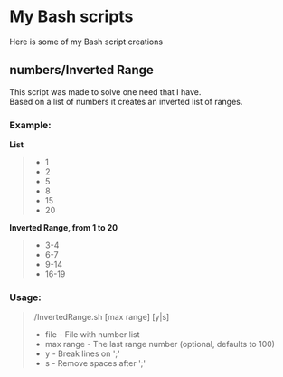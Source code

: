 # My Bash scripts
Here is some of my Bash script creations

## numbers/Inverted Range
This script was made to solve one need that I have.\
Based on a list of numbers it creates an inverted list of ranges.

### Example:

**List**
>- 1
>- 2
>- 5
>- 8
>- 15
>- 20

**Inverted Range, from 1 to 20**
>- 3-4
>- 6-7
>- 9-14
>- 16-19

### Usage:
>./InvertedRange.sh <file> [max range] [y|s]
> - file - File with number list
> - max range - The last range number (optional, defaults to 100)
> - y - Break lines on ';'
> - s - Remove spaces after ';'

